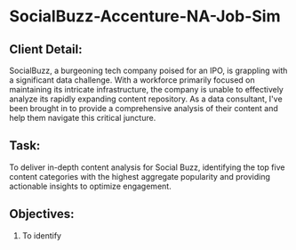 # SocialBuzz-Accenture-NA-Job-Sim

## Client Detail:
SocialBuzz, a burgeoning tech company poised for an IPO, is grappling with a significant data challenge. With a workforce primarily focused on maintaining its intricate infrastructure, the company is unable to effectively analyze its rapidly expanding content repository. As a data consultant, I've been brought in to provide a comprehensive analysis of their content and help them navigate this critical juncture.

## Task:
To deliver in-depth content analysis for Social Buzz, identifying the top five content categories with the highest aggregate popularity and providing actionable insights to optimize engagement. 

## Objectives:
1. To identify 


